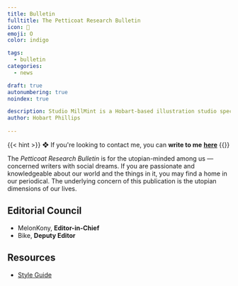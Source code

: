 ```yaml
---
title: Bulletin
fulltitle: The Petticoat Research Bulletin
icon: 💾
emoji: O
color: indigo

tags: 
  - bulletin
categories:
  - news

draft: true
autonumbering: true
noindex: true

description: Studio MillMint is a Hobart-based illustration studio specialising in utopian fiction.
author: Hobart Phillips
 
---
```


{{< hint >}}
❖ If you're looking to contact me, you can **write to me** [**here**](mailto:studio@millmint.net)
{{</hint>}}

The *Petticoat Research Bulletin* is for the utopian-minded among us — concerned writers with social dreams. If you are passionate and knowledgeable about our world and the things in it, you may find a home in our periodical. The underlying concern of this publication is the utopian dimensions of our lives. 

## Editorial Council
* MelonKony, **Editor-in-Chief**
* Bike, **Deputy Editor**

## Resources

* <a href="/files/bulletin/PRB Style Guide.pdf">Style Guide</a>
